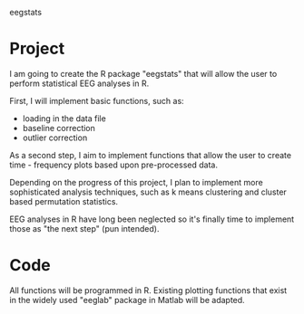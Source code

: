 eegstats

# Project
I am going to create the R package "eegstats" that will allow the user to perform statistical EEG analyses in R.

First, I will implement basic functions, such as:
- loading in the data file
- baseline correction
- outlier correction


As a second step, I aim to implement functions that allow the user to create time - frequency plots based upon pre-processed data.

Depending on the progress of this project, I plan to implement more sophisticated analysis techniques, such as k means clustering and cluster based permutation statistics.

EEG analyses in R have long been neglected so it's finally time to implement those as "the next step" (pun intended).


# Code

All functions will be programmed in R. Existing plotting functions that exist in the widely used "eeglab" package in Matlab will be adapted.


